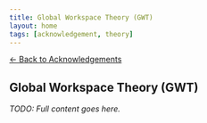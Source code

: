 ```yaml
---
title: Global Workspace Theory (GWT)
layout: home
tags: [acknowledgement, theory]
---
```


[← Back to Acknowledgements](/ideas/acknowledgements/)

## Global Workspace Theory (GWT)

_TODO: Full content goes here._
